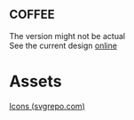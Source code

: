 ## COFFEE

The version might not be actual
<br>
See the current design [online](https://tomikjetu.me/portfolio/nightclub)

# Assets
[Icons (svgrepo.com)](https://svgrepo.com)
